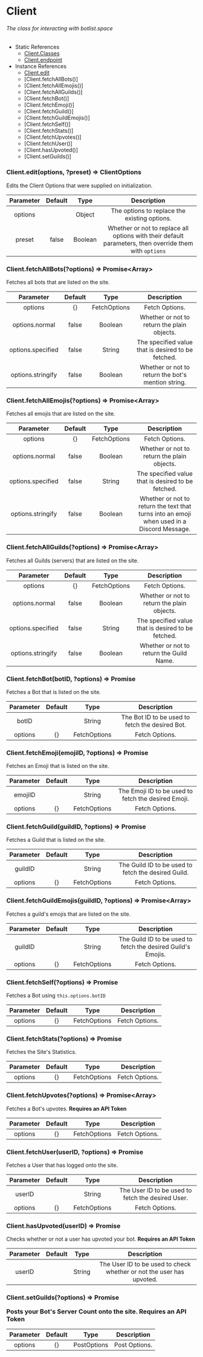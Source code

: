 # Client
###### The class for interacting with botlist.space

* Static References
    * [Client.Classes]()
    * [Client.endpoint]()
* Instance References
    * [Client.edit]()
    * [Client.fetchAllBots()]
    * [Client.fetchAllEmojis()]
    * [Client.fetchAllGuilds()]
    * [Client.fetchBot()]
    * [Client.fetchEmoji()]
    * [Client.fetchGuild()]
    * [Client.fetchGuildEmojis()]
    * [Client.fetchSelf()]
    * [Client.fetchStats()]
    * [Client.fetchUpvotes()]
    * [Client.fetchUser()]
    * [Client.hasUpvoted()]
    * [Client.setGuilds()]

### Client.edit(options, ?preset) => ClientOptions

Edits the Client Options that were supplied on initialization.

|Parameter|Default|Type|Description|
|:--:|:--:|:--:|:--:|
|options| |Object|The options to replace the existing options.|
|preset|false|Boolean|Whether or not to replace all options with their default parameters, then override them with ``options``|

### Client.fetchAllBots(?options) => Promise<Array<Bot>>

Fetches all bots that are listed on the site.

|Parameter|Default|Type|Description
|:--:|:--:|:--:|:--:|
|options|{}|FetchOptions|Fetch Options.|
|options.normal|false|Boolean|Whether or not to return the plain objects.|
|options.specified|false|String|The specified value that is desired to be fetched.|
|options.stringify|false|Boolean|Whether or not to return the bot's mention string.|

### Client.fetchAllEmojis(?options) => Promise<Array<Emoji>>

Fetches all emojis that are listed on the site.

|Parameter|Default|Type|Description
|:--:|:--:|:--:|:--:|
|options|{}|FetchOptions|Fetch Options.|
|options.normal|false|Boolean|Whether or not to return the plain objects.|
|options.specified|false|String|The specified value that is desired to be fetched.|
|options.stringify|false|Boolean|Whether or not to return the text that turns into an emoji when used in a Discord Message.|

### Client.fetchAllGuilds(?options) => Promise<Array<Guild>>

Fetches all Guilds (servers) that are listed on the site.

|Parameter|Default|Type|Description
|:--:|:--:|:--:|:--:|
|options|{}|FetchOptions|Fetch Options.|
|options.normal|false|Boolean|Whether or not to return the plain objects.|
|options.specified|false|String|The specified value that is desired to be fetched.|
|options.stringify|false|Boolean|Whether or not to return the Guild Name.|

### Client.fetchBot(botID, ?options) => Promise<Bot>

Fetches a Bot that is listed on the site.

|Parameter|Default|Type|Description|
|:--:|:--:|:--:|:--:|
|botID| |String|The Bot ID to be used to fetch the desired Bot.
|options|{}|FetchOptions|Fetch Options.|

### Client.fetchEmoji(emojiID, ?options) => Promise<Emoji>

Fetches an Emoji that is listed on the site.

|Parameter|Default|Type|Description|
|:--:|:--:|:--:|:--:|
|emojiID| |String|The Emoji ID to be used to fetch the desired Emoji.
|options|{}|FetchOptions|Fetch Options.|

### Client.fetchGuild(guildID, ?options) => Promise<Guild>

Fetches a Guild that is listed on the site.

|Parameter|Default|Type|Description|
|:--:|:--:|:--:|:--:|
|guildID| |String|The Guild ID to be used to fetch the desired Guild.
|options|{}|FetchOptions|Fetch Options.|

### Client.fetchGuildEmojis(guildID, ?options) => Promise<Array<Emoji>>

Fetches a guild's emojis that are listed on the site.

|Parameter|Default|Type|Description|
|:--:|:--:|:--:|:--:|
|guildID| |String|The Guild ID to be used to fetch the desired Guild's Emojis.
|options|{}|FetchOptions|Fetch Options.|

### Client.fetchSelf(?options) => Promise<Bot>

Fetches a Bot using ``this.options.botID``

|Parameter|Default|Type|Description|
|:--:|:--:|:--:|:--:|
|options|{}|FetchOptions|Fetch Options.|

### Client.fetchStats(?options) => Promise<Stats>

Fetches the Site's Statistics.

|Parameter|Default|Type|Description|
|:--:|:--:|:--:|:--:|
|options|{}|FetchOptions|Fetch Options.|

### Client.fetchUpvotes(?options) => Promise<Array<PartialUser>>

Fetches a Bot's upvotes. **Requires an API Token**

|Parameter|Default|Type|Description|
|:--:|:--:|:--:|:--:|
|options|{}|FetchOptions|Fetch Options.|

### Client.fetchUser(userID, ?options) => Promise<User>

Fetches a User that has logged onto the site.

|Parameter|Default|Type|Description|
|:--:|:--:|:--:|:--:|
|userID| |String|The User ID to be used to fetch the desired User.
|options|{}|FetchOptions|Fetch Options.|

### Client.hasUpvoted(userID) => Promise<Boolean>

Checks whether or not a user has upvoted your bot. **Requires an API Token**

|Parameter|Default|Type|Description|
|:--:|:--:|:--:|:--:|
|userID| |String|The User ID to be used to check whether or not the user has upvoted.

### Client.setGuilds(?options) => Promise<Object>

Posts your Bot's Server Count onto the site. **Requires an API Token**

|Parameter|Default|Type|Description|
|:--:|:--:|:--:|:--:|
|options|{}|PostOptions|Post Options.